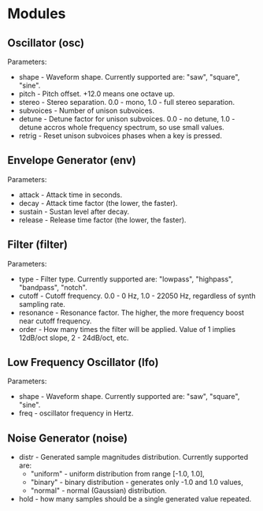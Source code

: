 # Modules

## Oscillator (osc)

Parameters:

* shape     - Waveform shape. Currently supported are: "saw", "square", "sine".
* pitch     - Pitch offset. +12.0 means one octave up.
* stereo    - Stereo separation. 0.0 - mono, 1.0 - full stereo separation.
* subvoices - Number of unison subvoices.
* detune    - Detune factor for unison subvoices.
              0.0 - no detune, 1.0 - detune accros whole frequency spectrum, so use small values.
* retrig    - Reset unison subvoices phases when a key is pressed.

## Envelope Generator (env)

Parameters:

* attack  - Attack time in seconds.
* decay   - Attack time factor (the lower, the faster).
* sustain - Sustan level after decay.
* release - Release time factor (the lower, the faster).

## Filter (filter)

Parameters:

* type - Filter type. Currently supported are: "lowpass", "highpass", "bandpass", "notch".
* cutoff - Cutoff frequency. 0.0 - 0 Hz, 1.0 - 22050 Hz, regardless of synth sampling rate.
* resonance - Resonance factor. The higher, the more frequency boost near cutoff frequency.
* order - How many times the filter will be applied. Value of 1 implies 12dB/oct slope, 2 - 24dB/oct, etc.

## Low Frequency Oscillator (lfo)

Parameters:

* shape - Waveform shape. Currently supported are: "saw", "square", "sine".
* freq  - oscillator frequency in Hertz.

## Noise Generator (noise)

* distr - Generated sample magnitudes distribution. Currently supported are:
	* "uniform" - uniform distribution from range [-1.0, 1.0],
	* "binary" - binary distribution - generates only -1.0 and 1.0 values,
	* "normal" - normal (Gaussian) distribution.
* hold - how many samples should be a single generated value repeated.